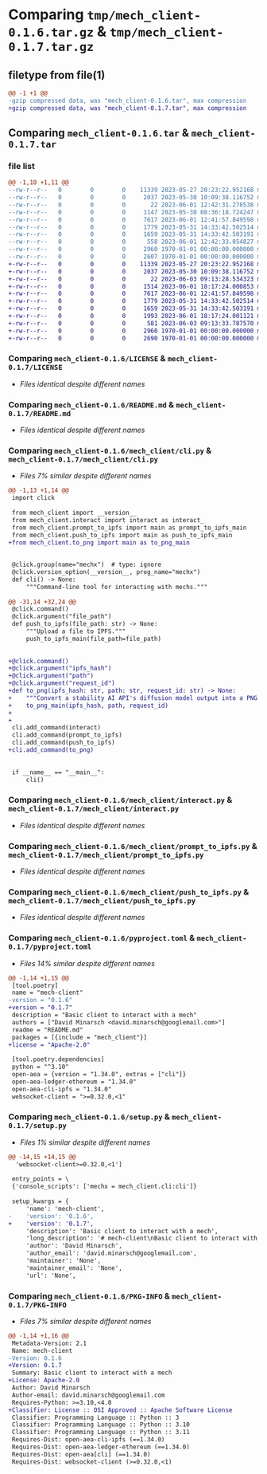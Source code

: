 # Comparing `tmp/mech_client-0.1.6.tar.gz` & `tmp/mech_client-0.1.7.tar.gz`

## filetype from file(1)

```diff
@@ -1 +1 @@
-gzip compressed data, was "mech_client-0.1.6.tar", max compression
+gzip compressed data, was "mech_client-0.1.7.tar", max compression
```

## Comparing `mech_client-0.1.6.tar` & `mech_client-0.1.7.tar`

### file list

```diff
@@ -1,10 +1,11 @@
--rw-r--r--   0        0        0    11339 2023-05-27 20:23:22.952168 mech_client-0.1.6/LICENSE
--rw-r--r--   0        0        0     2037 2023-05-30 10:09:38.116752 mech_client-0.1.6/README.md
--rw-r--r--   0        0        0       22 2023-06-01 12:42:31.278538 mech_client-0.1.6/mech_client/__init__.py
--rw-r--r--   0        0        0     1147 2023-05-30 08:36:18.724247 mech_client-0.1.6/mech_client/cli.py
--rw-r--r--   0        0        0     7617 2023-06-01 12:41:57.849598 mech_client-0.1.6/mech_client/interact.py
--rw-r--r--   0        0        0     1779 2023-05-31 14:33:42.502514 mech_client-0.1.6/mech_client/prompt_to_ipfs.py
--rw-r--r--   0        0        0     1659 2023-05-31 14:33:42.503191 mech_client-0.1.6/mech_client/push_to_ipfs.py
--rw-r--r--   0        0        0      558 2023-06-01 12:42:33.054827 mech_client-0.1.6/pyproject.toml
--rw-r--r--   0        0        0     2960 1970-01-01 00:00:00.000000 mech_client-0.1.6/setup.py
--rw-r--r--   0        0        0     2607 1970-01-01 00:00:00.000000 mech_client-0.1.6/PKG-INFO
+-rw-r--r--   0        0        0    11339 2023-05-27 20:23:22.952168 mech_client-0.1.7/LICENSE
+-rw-r--r--   0        0        0     2037 2023-05-30 10:09:38.116752 mech_client-0.1.7/README.md
+-rw-r--r--   0        0        0       22 2023-06-03 09:13:28.534323 mech_client-0.1.7/mech_client/__init__.py
+-rw-r--r--   0        0        0     1514 2023-06-01 18:17:24.000853 mech_client-0.1.7/mech_client/cli.py
+-rw-r--r--   0        0        0     7617 2023-06-01 12:41:57.849598 mech_client-0.1.7/mech_client/interact.py
+-rw-r--r--   0        0        0     1779 2023-05-31 14:33:42.502514 mech_client-0.1.7/mech_client/prompt_to_ipfs.py
+-rw-r--r--   0        0        0     1659 2023-05-31 14:33:42.503191 mech_client-0.1.7/mech_client/push_to_ipfs.py
+-rw-r--r--   0        0        0     1993 2023-06-01 18:17:24.001121 mech_client-0.1.7/mech_client/to_png.py
+-rw-r--r--   0        0        0      581 2023-06-03 09:13:33.787570 mech_client-0.1.7/pyproject.toml
+-rw-r--r--   0        0        0     2960 1970-01-01 00:00:00.000000 mech_client-0.1.7/setup.py
+-rw-r--r--   0        0        0     2690 1970-01-01 00:00:00.000000 mech_client-0.1.7/PKG-INFO
```

### Comparing `mech_client-0.1.6/LICENSE` & `mech_client-0.1.7/LICENSE`

 * *Files identical despite different names*

### Comparing `mech_client-0.1.6/README.md` & `mech_client-0.1.7/README.md`

 * *Files identical despite different names*

### Comparing `mech_client-0.1.6/mech_client/cli.py` & `mech_client-0.1.7/mech_client/cli.py`

 * *Files 7% similar despite different names*

```diff
@@ -1,13 +1,14 @@
 import click
 
 from mech_client import __version__
 from mech_client.interact import interact as interact_
 from mech_client.prompt_to_ipfs import main as prompt_to_ipfs_main
 from mech_client.push_to_ipfs import main as push_to_ipfs_main
+from mech_client.to_png import main as to_png_main
 
 
 @click.group(name="mechx")  # type: ignore
 @click.version_option(__version__, prog_name="mechx")
 def cli() -> None:
     """Command-line tool for interacting with mechs."""
 
@@ -31,14 +32,24 @@
 @click.command()
 @click.argument("file_path")
 def push_to_ipfs(file_path: str) -> None:
     """Upload a file to IPFS."""
     push_to_ipfs_main(file_path=file_path)
 
 
+@click.command()
+@click.argument("ipfs_hash")
+@click.argument("path")
+@click.argument("request_id")
+def to_png(ipfs_hash: str, path: str, request_id: str) -> None:
+    """Convert a stability AI API's diffusion model output into a PNG format."""
+    to_png_main(ipfs_hash, path, request_id)
+
+
 cli.add_command(interact)
 cli.add_command(prompt_to_ipfs)
 cli.add_command(push_to_ipfs)
+cli.add_command(to_png)
 
 
 if __name__ == "__main__":
     cli()
```

### Comparing `mech_client-0.1.6/mech_client/interact.py` & `mech_client-0.1.7/mech_client/interact.py`

 * *Files identical despite different names*

### Comparing `mech_client-0.1.6/mech_client/prompt_to_ipfs.py` & `mech_client-0.1.7/mech_client/prompt_to_ipfs.py`

 * *Files identical despite different names*

### Comparing `mech_client-0.1.6/mech_client/push_to_ipfs.py` & `mech_client-0.1.7/mech_client/push_to_ipfs.py`

 * *Files identical despite different names*

### Comparing `mech_client-0.1.6/pyproject.toml` & `mech_client-0.1.7/pyproject.toml`

 * *Files 14% similar despite different names*

```diff
@@ -1,14 +1,15 @@
 [tool.poetry]
 name = "mech-client"
-version = "0.1.6"
+version = "0.1.7"
 description = "Basic client to interact with a mech"
 authors = ["David Minarsch <david.minarsch@googlemail.com>"]
 readme = "README.md"
 packages = [{include = "mech_client"}]
+license = "Apache-2.0"
 
 [tool.poetry.dependencies]
 python = "^3.10"
 open-aea = {version = "1.34.0", extras = ["cli"]}
 open-aea-ledger-ethereum = "1.34.0"
 open-aea-cli-ipfs = "1.34.0"
 websocket-client = ">=0.32.0,<1"
```

### Comparing `mech_client-0.1.6/setup.py` & `mech_client-0.1.7/setup.py`

 * *Files 1% similar despite different names*

```diff
@@ -14,15 +14,15 @@
  'websocket-client>=0.32.0,<1']
 
 entry_points = \
 {'console_scripts': ['mechx = mech_client.cli:cli']}
 
 setup_kwargs = {
     'name': 'mech-client',
-    'version': '0.1.6',
+    'version': '0.1.7',
     'description': 'Basic client to interact with a mech',
     'long_description': '# mech-client\nBasic client to interact with a mech\n\n> **Warning**<br />\n> **This is a hacky alpha version of the client - don\'t rely on it as production software.**\n\n## Installation\n\n```bash\npip install mech-client\n```\n\nThen, set a websocket endpoint for Gnosis RPC like so:\n\n```bash\nexport WEBSOCKET_ENDPOINT=<YOUR ENDPOINT>\n```\n\n## CLI:\n\n```bash\nUsage: mechx [OPTIONS] COMMAND [ARGS]...\n\n  Command-line tool for interacting with mechs.\n\nOptions:\n  --version  Show the version and exit.\n  --help     Show this message and exit.\n\nCommands:\n  interact        Interact with a mech specifying a prompt and tool.\n  prompt-to-ipfs  Upload a prompt and tool to IPFS as metadata.\n  push-to-ipfs    Upload a file to IPFS.\n ```\n\n## Usage:\n\nFirst, create a private key in file `ethereum_private_key.txt` with this command:\n\n```bash\naea generate-key ethereum\n```\n\nEnsure the private key carries funds on Gnosis Chain.\n\nSecond, run the following command to instruct the mech with `<prompt>` and `<tool>`:\n\n```bash\nmechx interact <prompt> <tool>\n```\n\nExample output:\n```bash\nmechx interact "write a short poem" "openai-text-davinci-003"\nPrompt uploaded: https://gateway.autonolas.tech/ipfs/f01701220ad9e2d5698fbd6c3a4ce61f329590e68a23181772669e543e69decdae316423b\nTransaction sent: https://gnosisscan.io/tx/0xb3a17ef90da6cc7a86e008a3a91bd367d573b406eae53405a4aa981001a5eaf3\nRequest on-chain with id: 15263135923206312300456917202469137903009897852865973093832667165921851537677\nData arrived: https://gateway.autonolas.tech/ipfs/f017012205053a4ae3ef0cf4ed7eff0c2d74dbaf3479fbdeb292472560e7bfaa4cfecfcdc\nData: {\'requestId\': 15263135923206312300456917202469137903009897852865973093832667165921851537677, \'result\': "\\n\\nA sun-filled sky,\\nA soft breeze blowing by,\\nWhere the trees sway in the wind,\\nA peaceful moment I can\'t rewind."}\n```\n\n## Release guide:\n\nFinish edits, bump versions in `pyproject.toml` and `mech_client/__init__.py`, then `poetry lock`, then `rm -rf dist`, then `poetry publish --build --username=<username> --password=<password>`.',
     'author': 'David Minarsch',
     'author_email': 'david.minarsch@googlemail.com',
     'maintainer': 'None',
     'maintainer_email': 'None',
     'url': 'None',
```

### Comparing `mech_client-0.1.6/PKG-INFO` & `mech_client-0.1.7/PKG-INFO`

 * *Files 7% similar despite different names*

```diff
@@ -1,14 +1,16 @@
 Metadata-Version: 2.1
 Name: mech-client
-Version: 0.1.6
+Version: 0.1.7
 Summary: Basic client to interact with a mech
+License: Apache-2.0
 Author: David Minarsch
 Author-email: david.minarsch@googlemail.com
 Requires-Python: >=3.10,<4.0
+Classifier: License :: OSI Approved :: Apache Software License
 Classifier: Programming Language :: Python :: 3
 Classifier: Programming Language :: Python :: 3.10
 Classifier: Programming Language :: Python :: 3.11
 Requires-Dist: open-aea-cli-ipfs (==1.34.0)
 Requires-Dist: open-aea-ledger-ethereum (==1.34.0)
 Requires-Dist: open-aea[cli] (==1.34.0)
 Requires-Dist: websocket-client (>=0.32.0,<1)
```

